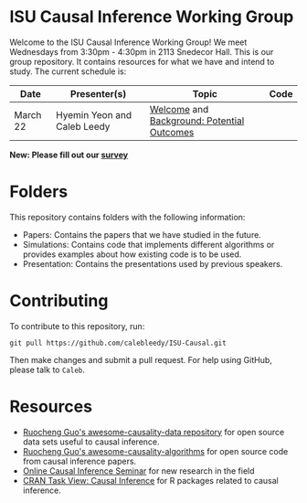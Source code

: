 
# ISU Causal Inference Working Group

Welcome to the ISU Causal Inference Working Group! We meet Wednesdays from
3:30pm - 4:30pm in 2113 Snedecor Hall. This is our group repository. It
contains resources for what we have and intend to study. The current schedule
is:

| Date     | Presenter(s)                | Topic                                                                                                                              | Code |
| -----    | ----------                  | ------                                                                                                                             | ---- |
| March 22 | Hyemin Yeon and Caleb Leedy | [Welcome](Presentations/welcome_032223.pdf) and [Background: Potential Outcomes](Presentations/intro_032223.pdf) |      |

**New: Please fill out our [survey](https://forms.gle/Bc3gPvWuRnTWU2gy5)**

# Folders

This repository contains folders with the following information:

* Papers: Contains the papers that we have studied in the future.
* Simulations: Contains code that implements different algorithms or provides
  examples about how existing code is to be used.
* Presentation: Contains the presentations used by previous speakers.

# Contributing

To contribute to this repository, run:

```
git pull https://github.com/calebleedy/ISU-Causal.git
```

Then make changes and submit a pull request. For help using GitHub, please talk
to `Caleb`.

# Resources

* [Ruocheng Guo's awesome-causality-data
  repository](https://github.com/rguo12/awesome-causality-data) for open source
  data sets useful to causal inference.
* [Ruocheng Guo's
  awesome-causality-algorithms](https://github.com/rguo12/awesome-causality-algorithms)
  for open source code from causal inference papers.
* [Online Causal Inference Seminar](https://sites.google.com/view/ocis/home)
  for new research in the field
* [CRAN Task View: Causal
  Inference](https://cran.r-project.org/web/views/CausalInference.html) for R
  packages related to causal inference.
